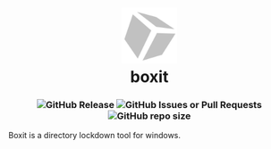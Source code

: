 <h1 align="center">
  <picture><img src="./assets/icon_500.png" height="100"/></picture>
  <br />
  boxit
</h1>
<h3 align="center">
  <img alt="GitHub Release" src="https://img.shields.io/github/v/release/nnmarcoo/boxit?style=for-the-badge&color=%2376ABAE">
  <img alt="GitHub Issues or Pull Requests" src="https://img.shields.io/github/issues/nnmarcoo/boxit?style=for-the-badge">
  <img alt="GitHub repo size" src="https://img.shields.io/github/repo-size/nnmarcoo/boxit?style=for-the-badge">
</h3>
<p>Boxit is a directory lockdown tool for windows.
</p>
